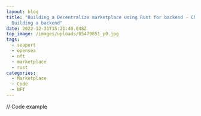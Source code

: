 ```yaml
---
layout: blog
title: "Building a Decentralize marketplace using Rust for backend - Chapter 1:
  Building a backend"
date: 2022-12-31T15:21:40.848Z
top_image: /images/uploads/65479851_p0.jpg
tags:
  - seaport
  - opensea
  - nft
  - marketplace
  - rust
categories:
  - Marketplace
  - Code
  - NFT
---
```

// Code example